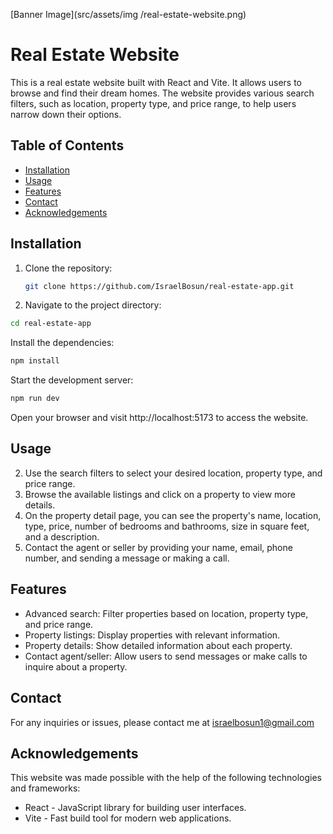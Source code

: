 [Banner Image](src/assets/img
/real-estate-website.png)

# Real Estate Website

This is a real estate website built with React and Vite. It allows users to browse and find their dream homes. The website provides various search filters, such as location, property type, and price range, to help users narrow down their options.

## Table of Contents

- [Installation](#installation)
- [Usage](#usage)
- [Features](#features)
- [Contact](#contact)
- [Acknowledgements](#acknowledgements)

## Installation

1. Clone the repository:

   ```bash
   git clone https://github.com/IsraelBosun/real-estate-app.git
   ```
   
2. Navigate to the project directory:

```bash
cd real-estate-app
```
Install the dependencies:

```bash
npm install
```
Start the development server:

```bash
npm run dev
```
Open your browser and visit http://localhost:5173 to access the website.

## Usage
2. Use the search filters to select your desired location, property type, and price range.
3. Browse the available listings and click on a property to view more details.
4. On the property detail page, you can see the property's name, location, type, price, number of bedrooms and bathrooms, size in square feet, and a description.
5. Contact the agent or seller by providing your name, email, phone number, and sending a message or making a call.


## Features
- Advanced search: Filter properties based on location, property type, and price range.
- Property listings: Display properties with relevant information.
- Property details: Show detailed information about each property.
- Contact agent/seller: Allow users to send messages or make calls to inquire about a property.

## Contact
For any inquiries or issues, please contact me at israelbosun1@gmail.com

## Acknowledgements
This website was made possible with the help of the following technologies and frameworks:

- React - JavaScript library for building user interfaces.
- Vite - Fast build tool for modern web applications.
